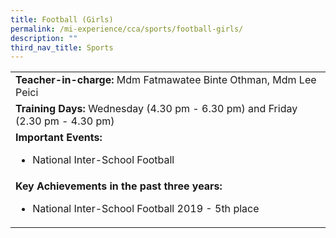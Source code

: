 ```yaml
---
title: Football (Girls)
permalink: /mi-experience/cca/sports/football-girls/
description: ""
third_nav_title: Sports
---
```

<table border="0" cellspacing="0" cellpadding="0">
<tbody>
<tr>
<td width="616"><strong>Teacher-in-charge:&nbsp;</strong>Mdm Fatmawatee Binte Othman, Mdm Lee Peici</td>
</tr>
<tr>
<td width="616"><strong>Training Days:</strong>&nbsp;Wednesday (4.30 pm - 6.30 pm) and Friday (2.30 pm - 4.30 pm)</td>
</tr>
<tr>
<td width="616"><strong>Important Events:</strong><br />
<ul>
<li>National Inter-School Football</li>
</ul>
</td>
</tr>
<tr>
<td width="616"><strong>Key Achievements in the past three years:</strong><br />
<ul>
<li>National Inter-School Football 2019 - 5th place</li>
</ul>
</td>
</tr>
</tbody>
</table>